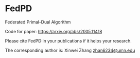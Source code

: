 # FedPD
Federated Primal-Dual Algorithm

Code for paper: <https://arxiv.org/abs/2005.11418>

Please cite FedPD in your publications if it helps your research. 

The corresponding author is: Xinwei Zhang <zhan6234@umn.edu>
